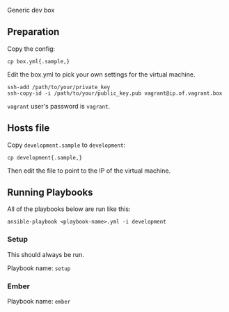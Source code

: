 Generic dev box

## Preparation

Copy the config:

```
cp box.yml{.sample,}
```

Edit the box.yml to pick your own settings for the virtual machine.

```
ssh-add /path/to/your/private_key
ssh-copy-id -i /path/to/your/public_key.pub vagrant@ip.of.vagrant.box
```

`vagrant` user's password is `vagrant`.

## Hosts file

Copy `development.sample` to `development`:

```
cp development{.sample,}
```

Then edit the file to point to the IP of the virtual machine.

## Running Playbooks

All of the playbooks below are run like this:

```
ansible-playbook <playbook-name>.yml -i development
```

### Setup

This should always be run.

Playbook name: `setup`

### Ember

Playbook name: `ember`

